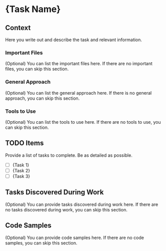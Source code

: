 # {Task Name}

## Context

Here you write out and describe the task and relevant information.

### Important Files

(Optional) You can list the important files here. If there are no important files, you can skip this section.

### General Approach

(Optional) You can list the general approach here. If there is no general approach, you can skip this section.

### Tools to Use

(Optional) You can list the tools to use here. If there are no tools to use, you can skip this section.

## TODO Items

Provide a list of tasks to complete. Be as detailed as possible.

- [ ] {Task 1}
- [ ] {Task 2}
- [ ] {Task 3}

## Tasks Discovered During Work

(Optional) You can provide tasks discovered during work here. If there are no tasks discovered during work, you can skip this section.

## Code Samples

(Optional) You can provide code samples here. If there are no code samples, you can skip this section.
